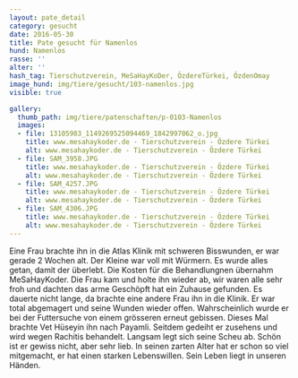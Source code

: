 ```yaml
---
layout: pate_detail
category: gesucht
date: 2016-05-30
title: Pate gesucht für Namenlos
hund: Namenlos
rasse: ''
alter: ''
hash_tag: Tierschutzverein, MeSaHayKoDer, ÖzdereTürkei, ÖzdenOmay
image_hund: img/tiere/gesucht/103-namenlos.jpg
visible: true

gallery:
  thumb_path: img/tiere/patenschaften/p-0103-Namenlos
  images:
  - file: 13105983_1149269525094469_1842997062_o.jpg
    title: www.mesahaykoder.de - Tierschutzverein - Özdere Türkei
    alt: www.mesahaykoder.de - Tierschutzverein - Özdere Türkei
  - file: SAM_3958.JPG
    title: www.mesahaykoder.de - Tierschutzverein - Özdere Türkei
    alt: www.mesahaykoder.de - Tierschutzverein - Özdere Türkei
  - file: SAM_4257.JPG
    title: www.mesahaykoder.de - Tierschutzverein - Özdere Türkei
    alt: www.mesahaykoder.de - Tierschutzverein - Özdere Türkei
  - file: SAM_4306.JPG
    title: www.mesahaykoder.de - Tierschutzverein - Özdere Türkei
    alt: www.mesahaykoder.de - Tierschutzverein - Özdere Türkei
---
```


Eine Frau brachte ihn in die Atlas Klinik mit schweren Bisswunden, er war gerade 2 Wochen alt. Der Kleine war voll mit Würmern.
Es wurde alles getan, damit der überlebt. Die Kosten für die Behandlungnen übernahm MeSaHayKoder. Die Frau kam und holte ihn wieder ab, wir waren alle sehr froh und dachten das arme Geschöpft hat ein Zuhause gefunden.
Es dauerte nicht lange, da brachte eine andere Frau ihn in die Klinik. Er war total abgemagert und seine Wunden wieder offen. Wahrscheinlich wurde er bei der Futtersuche von einem grösseren erneut gebissen.
Dieses Mal brachte Vet Hüseyin ihn nach Payamli. Seitdem gedeiht er zusehens und wird wegen Rachitis behandelt. Langsam legt sich seine Scheu ab.
Schön ist er gewiss nicht, aber sehr lieb. In seinen zarten Alter hat er schon so viel mitgemacht, er hat einen starken Lebenswillen.
Sein Leben liegt in unseren Händen.
